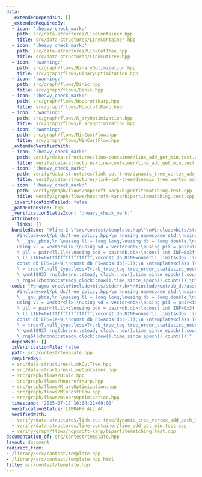 ```yaml
---
data:
  _extendedDependsOn: []
  _extendedRequiredBy:
  - icon: ':heavy_check_mark:'
    path: src/data-structures/LineContainer.hpp
    title: src/data-structures/LineContainer.hpp
  - icon: ':heavy_check_mark:'
    path: src/data-structures/LinkCutTree.hpp
    title: src/data-structures/LinkCutTree.hpp
  - icon: ':warning:'
    path: src/graph/flows/BinaryOptimization.hpp
    title: src/graph/flows/BinaryOptimization.hpp
  - icon: ':warning:'
    path: src/graph/flows/Dinic.hpp
    title: src/graph/flows/Dinic.hpp
  - icon: ':heavy_check_mark:'
    path: src/graph/flows/HopcroftKarp.hpp
    title: src/graph/flows/HopcroftKarp.hpp
  - icon: ':warning:'
    path: src/graph/flows/K_aryOptimization.hpp
    title: src/graph/flows/K_aryOptimization.hpp
  - icon: ':warning:'
    path: src/graph/flows/MinCostFlow.hpp
    title: src/graph/flows/MinCostFlow.hpp
  _extendedVerifiedWith:
  - icon: ':heavy_check_mark:'
    path: verify/data-structures/line-container/line_add_get_min.test.cpp
    title: verify/data-structures/line-container/line_add_get_min.test.cpp
  - icon: ':heavy_check_mark:'
    path: verify/data-structures/link-cut-tree/dynamic_tree_vertex_add_path_sum.test.cpp
    title: verify/data-structures/link-cut-tree/dynamic_tree_vertex_add_path_sum.test.cpp
  - icon: ':heavy_check_mark:'
    path: verify/graph/flows/hopcroft-karp/bipartitematching.test.cpp
    title: verify/graph/flows/hopcroft-karp/bipartitematching.test.cpp
  _isVerificationFailed: false
  _pathExtension: hpp
  _verificationStatusIcon: ':heavy_check_mark:'
  attributes:
    links: []
  bundledCode: "#line 2 \"src/contest/template.hpp\"\n#include<bits/stdc++.h>\n#include<ext/pb_ds/assoc_container.hpp>\n\
    #include<ext/pb_ds/tree_policy.hpp>\n \nusing namespace std;\nusing namespace\
    \ __gnu_pbds;\n \nusing ll = long long;\nusing db = long double;\nusing vi = vector<int>;\n\
    using vl = vector<ll>;\nusing vd = vector<db>;\nusing pii = pair<int,int>;\nusing\
    \ pll = pair<ll,ll>;\nusing pdd = pair<db,db>;\nconst int INF=0x3fffffff;\nconst\
    \ ll LINF=0x1fffffffffffffff;\nconst db DINF=numeric_limits<db>::infinity();\n\
    const db EPS=1e-9;\nconst db PI=acos(db(-1));\n \ntemplate<class T>\nusing ordered_set\
    \ = tree<T,null_type,less<T>,rb_tree_tag,tree_order_statistics_node_update>;\n\
    \ \nmt19937 rng(chrono::steady_clock::now().time_since_epoch().count());\nmt19937_64\
    \ rng64(chrono::steady_clock::now().time_since_epoch().count());\n"
  code: "#pragma once\n#include<bits/stdc++.h>\n#include<ext/pb_ds/assoc_container.hpp>\n\
    #include<ext/pb_ds/tree_policy.hpp>\n \nusing namespace std;\nusing namespace\
    \ __gnu_pbds;\n \nusing ll = long long;\nusing db = long double;\nusing vi = vector<int>;\n\
    using vl = vector<ll>;\nusing vd = vector<db>;\nusing pii = pair<int,int>;\nusing\
    \ pll = pair<ll,ll>;\nusing pdd = pair<db,db>;\nconst int INF=0x3fffffff;\nconst\
    \ ll LINF=0x1fffffffffffffff;\nconst db DINF=numeric_limits<db>::infinity();\n\
    const db EPS=1e-9;\nconst db PI=acos(db(-1));\n \ntemplate<class T>\nusing ordered_set\
    \ = tree<T,null_type,less<T>,rb_tree_tag,tree_order_statistics_node_update>;\n\
    \ \nmt19937 rng(chrono::steady_clock::now().time_since_epoch().count());\nmt19937_64\
    \ rng64(chrono::steady_clock::now().time_since_epoch().count());"
  dependsOn: []
  isVerificationFile: false
  path: src/contest/template.hpp
  requiredBy:
  - src/data-structures/LinkCutTree.hpp
  - src/data-structures/LineContainer.hpp
  - src/graph/flows/Dinic.hpp
  - src/graph/flows/HopcroftKarp.hpp
  - src/graph/flows/K_aryOptimization.hpp
  - src/graph/flows/MinCostFlow.hpp
  - src/graph/flows/BinaryOptimization.hpp
  timestamp: '2025-07-17 16:04:21+09:00'
  verificationStatus: LIBRARY_ALL_AC
  verifiedWith:
  - verify/data-structures/link-cut-tree/dynamic_tree_vertex_add_path_sum.test.cpp
  - verify/data-structures/line-container/line_add_get_min.test.cpp
  - verify/graph/flows/hopcroft-karp/bipartitematching.test.cpp
documentation_of: src/contest/template.hpp
layout: document
redirect_from:
- /library/src/contest/template.hpp
- /library/src/contest/template.hpp.html
title: src/contest/template.hpp
---
```

